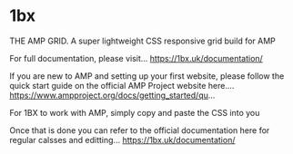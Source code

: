 # 1bx
THE AMP GRID. A super lightweight CSS responsive grid build for AMP

For full documentation, please visit...
https://1bx.uk/documentation/

If you are new to AMP and setting up your first website, please follow the quick start guide on the official AMP Project website here.... https://www.ampproject.org/docs/getting_started/qu...

For 1BX to work with AMP, simply copy and paste the CSS into you <style amp-custom> tag...

<style amp-custom> PASTE 1BX HERE </style>

Once that is done you can refer to the official documentation here for regular calsses and editting... https://1bx.uk/documentation/
